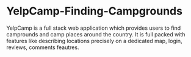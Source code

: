 # YelpCamp-Finding-Campgrounds
YelpCamp is a full stack web application which provides users to find camprounds and camp places around the country. It is full packed with features like describing locations precisely on a dedicated map, login, reviews, comments feautres.
